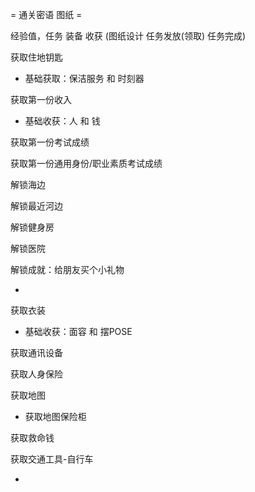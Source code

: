 
= 通关密语 图纸 =

经验值，任务 装备 收获
(图纸设计 任务发放(领取) 任务完成)

获取住地钥匙
- 基础获取：保洁服务 和 时刻器

获取第一份收入
- 基础收获：人 和 钱

获取第一份考试成绩

获取第一份通用身份/职业素质考试成绩

解锁海边

解锁最近河边

解锁健身房

解锁医院

解锁成就：给朋友买个小礼物

-

获取衣装
- 基础收获：面容 和 摆POSE

获取通讯设备

获取人身保险

获取地图
- 获取地图保险柜

获取救命钱

获取交通工具-自行车




-


